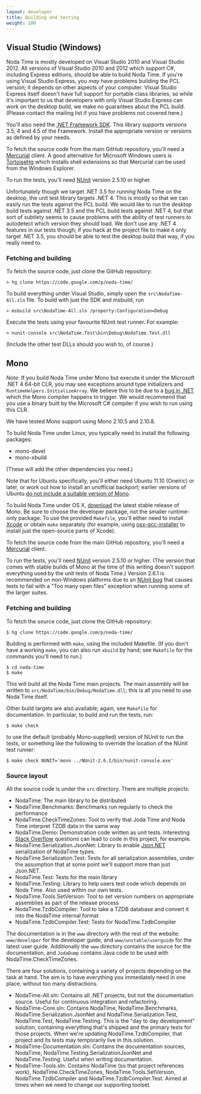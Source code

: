```yaml
---
layout: developer
title: Building and testing
weight: 100
---
```


## Visual Studio (Windows)

Noda Time is mostly developed on Visual Studio 2010 and Visual Studio 2012.
All versions of Visual Studio 2010 and 2012 which support C#, including Express editions,
should be able to build Noda Time. If you're using Visual Studio Express, you *may* have
problems building the PCL version; it depends on other aspects of your computer. Visual
Studio Express itself doesn't have full support for portable class libraries, so while
it's important to us that developers with only Visual Studio Express can work on the
desktop build, we make no guarantees about the PCL build.
(Please contact the mailing list if you have problems not covered here.) 

You'll also need the [.NET Framework SDK][dotnetsdk]. This library supports
versions 3.5, 4 and 4.5 of the Framework. Install the appropriate
version or versions as defined by your needs.

[dotnetsdk]: http://msdn.microsoft.com/en-us/netframework/aa569263.aspx

To fetch the source code from the main GitHub repository, you'll need a
[Mercurial][] client. A good alternative for Microsoft Windows users is
[TortoiseHg][] which installs shell extensions so that Mercurial can be used
from the Windows Explorer.

[Mercurial]: http://mercurial.selenic.com/
[TortoiseHg]: http://tortoisehg.bitbucket.org/download/

To run the tests, you'll need [NUnit][] version 2.5.10 or higher.

[NUnit]: http://nunit.org/index.php?p=download

Unfortunately though we target .NET 3.5 for *running* Noda Time on the desktop, the unit test
library targets .NET 4. This is mostly so that we can easily run the tests against the PCL
build. We would like to run the desktop build tests against .NET 3.5 and the PCL build tests
against .NET 4, but that sort of subtlety seems to cause problems with the ability of
test runners to autodetect which version they should load. We don't use any .NET 4 features
in our tests though; if you hack at the project file to make it only target .NET 3.5, you should
be able to test the desktop build that way, if you really need to.

### Fetching and building

To fetch the source code, just clone the GitHub repository:

    > hg clone https://code.google.com/p/noda-time/

To build everything under Visual Studio, simply open the `src\NodaTime-All.sln` file.
To build with just the SDK and msbuild, run

    > msbuild src\NodaTime-All.sln /property:Configuration=Debug

Execute the tests using your favourite NUnit test runner. For example:

    > nunit-console src\NodaTime.Test\bin\Debug\NodaTime.Test.dll

(Include the other test DLLs should you wish to, of course.)

## Mono

*Note:* If you build Noda Time under Mono but execute it under the Microsoft
.NET 4 64-bit CLR, you may see exceptions around type initializers and
`RuntimeHelpers.InitializeArray`. We believe this to be due to a
[bug in .NET][ms-635365] which the Mono compiler happens to trigger. We
would recommend that you use a binary built by the Microsoft C# compiler if you
wish to run using this CLR.

[ms-635365]: http://connect.microsoft.com/VisualStudio/feedback/details/635365

We have tested Mono support using Mono 2.10.5 and 2.10.8.

To build Noda Time under Linux, you typically need to install the following
packages:

- mono-devel
- mono-xbuild

(These will add the other dependencies you need.)

Note that for Ubuntu specifically, you'll either need Ubuntu 11.10 (Oneiric) or
later, or work out how to install an unofficial backport; earlier versions of
Ubuntu [do not include a suitable version of Mono][MonoUbuntu].

[MonoUbuntu]: http://www.mono-project.com/DistroPackages/Ubuntu

To build Noda Time under OS X, [download][MonoDownload] the latest stable
release of Mono. Be sure to choose the developer package, not the smaller
runtime-only package.  To use the provided `Makefile`, you'll either need to
install [Xcode][xcode] or obtain `make` separately (for example, using
[osx-gcc-installer][] to install just the open-source parts of Xcode).

[MonoDownload]: http://www.mono-project.com/Download
[xcode]: https://developer.apple.com/xcode/
[osx-gcc-installer]: https://github.com/kennethreitz/osx-gcc-installer#readme

To fetch the source code from the main GitHub repository,
you'll need a [Mercurial][] client.

To run the tests, you'll need [NUnit][] version 2.5.10 or higher. (The version
that comes with stable builds of Mono at the time of this writing doesn't
support everything used by the unit tests of Noda Time.) Version 2.6.1 is
recommended on non-Windows platforms due to an [NUnit bug][nunit-993247] that
causes tests to fail with a "Too many open files" exception when running some
of the larger suites.

[nunit-993247]: https://bugs.launchpad.net/nunitv2/+bug/993247
  "NUnit Bug #993247: Tests fail with IOException: Too many open files"

### Fetching and building

To fetch the source code, just clone the GitHub repository:

    $ hg clone https://code.google.com/p/noda-time/

Building is performed with `make`, using the included Makefile. (If you don't
have a working `make`, you can also run `xbuild` by hand; see `Makefile` for
the commands you'll need to run.)

    $ cd noda-time
    $ make

This will build all the Noda Time main projects. The main assembly will be
written to `src/NodaTime/bin/Debug/NodaTime.dll`; this is all you need to use
Noda Time itself.

Other build targets are also available; again, see `Makefile` for documentation.
In particular, to build and run the tests, run:

    $ make check

to use the default (probably Mono-supplied) version of NUnit to run the tests,
or something like the following to override the location of the NUnit test
runner:

    $ make check NUNIT='mono ../NUnit-2.6.1/bin/nunit-console.exe'

### Source layout

All the source code is under the `src` directory. There are multiple projects:

- NodaTime: The main library to be distributed
- NodaTime.Benchmarks: Benchmarks run regularly to check the performance
- NodaTime.CheckTimeZones: Tool to verify that Joda Time and Noda Time interpret TZDB data in the same way
- NodaTime.Demo: Demonstration code written as unit tests. Interesting [Stack Overflow](http://stackoverflow.com) questions can lead to code in this project, for example.
- NodaTime.Serialization.JsonNet: Library to enable [Json.NET](http://json.net) serialization of NodaTime types.
- NodaTime.Serialization.Test: Tests for all serialization assemblies, under the assumption that at some point we'll support more than just Json.NET.
- NodaTime.Test: Tests for the main library
- NodaTime.Testing: Library to help users test code which depends on Noda Time. Also used within our own tests.
- NodaTime.Tools.SetVersion: Tool to set version numbers on appropriate assemblies as part of the release process
- NodaTime.TzdbCompiler: Tool to take a TZDB database and convert it into the NodaTime internal format
- NodaTime.TzdbCompiler.Test: Tests for NodaTime.TzdbCompiler

The documentation is in the `www` directory with the rest of the website: `www/developer` for the developer guide, and `www/unstable/userguide` for the latest user guide.
Additionally the `www` directory contains the source for the documentation, and `JodaDump` contains Java code to be used with NodaTime.CheckTimeZones.


There are four solutions, containing a variety of projects depending on the task at hand. The aim is to have everything you immediately need in one
place, without too many distractions.

- NodaTime-All.sln: Contains all .NET projects, but not the documentation source. Useful for continuous integration and refactoring.
- NodaTime-Core.sln: Contains NodaTime, NodaTime.Benchmarks, NodaTime.Serialization.JsonNet and NodaTime.Serialization.Test, NodaTime.Test, NodaTime.Testing.
 This is the "day to day development" solution, containing everything that's shipped and the primary tests for those projects. When we're updating NodaTime.TzdbCompiler,
 that project and its tests may temporarily live in this solution.
- NodaTime-Documentation.sln: Contains the documentation sources, NodaTime, NodaTime.Testing.SerializationJsonNet and NodaTime.Testing. Useful when writing documentation.
- NodaTime-Tools.sln: Contains NodaTime (so that project references work), NodaTime.CheckTimeZones, NodaTime.Tools.SetVersion, NodaTime.TzdbCompiler
 and NodaTime.TzdbCompiler.Test. Aimed at times when we need to change our supporting toolset.
